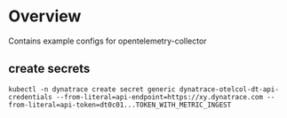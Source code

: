 # Overview
Contains example configs for opentelemetry-collector

## create secrets
```
kubectl -n dynatrace create secret generic dynatrace-otelcol-dt-api-credentials --from-literal=api-endpoint=https://xy.dynatrace.com --from-literal=api-token=dt0c01...TOKEN_WITH_METRIC_INGEST
```


